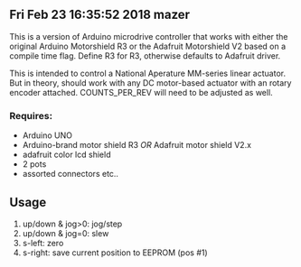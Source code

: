 ## Fri Feb 23 16:35:52 2018 mazer 

This is a version of Arduino microdrive controller that works with
either the original Arduino Motorshield R3 or the Adafruit Motorshield
V2 based on a compile time flag. Define R3 for R3, otherwise defaults
to Adafruit driver.

This is intended to control a National Aperature MM-series linear
actuator. But in theory, should work with any DC motor-based
actuator with an rotary encoder attached. COUNTS_PER_REV will
need to be adjusted as well.

### Requires:

- Arduino UNO
- Arduino-brand motor shield R3 *OR* Adafruit motor shield V2.x
- adafruit color lcd shield
- 2 pots
- assorted connectors etc..

## Usage

1. up/down & jog>0: jog/step
2. up/down & jog=0: slew
3. s-left: zero
4. s-right: save current position to EEPROM (pos #1)
